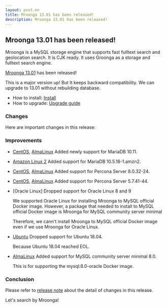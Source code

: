 ```yaml
---
layout: post.en
title: Mroonga 13.01 has been released!
description: Mroonga 13.01 has been released!
---
```


## Mroonga 13.01 has been released!

Mroonga is a MySQL storage engine that supports fast fulltext search
and geolocation search. It is CJK ready. It uses Groonga as a storage
and fulltext search engine.

[Mroonga 13.01](/docs/news.html#release-13-01) has been released!

This is a major version up! But It keeps backward compatibility. We can upgrade to 13.01 without rebuilding database.

* How to install: [Install](/docs/install.html)
* How to upgrade: [Upgrade guide](/docs/upgrade.html)

### Changes

Here are important changes in this release:

### Improvements

* [CentOS](/docs/install/centos.html), [AlmaLinux](/docs/install/almalinux.html) Added newly support for MariaDB 10.11.

* [Amazon Linux 2](/docs/install/amazon-linux.html) Added support for MariaDB 10.5.18-1.amzn2.

* [CentOS](/docs/install/centos.html), [AlmaLinux](/docs/install/almalinux.html) Added support for Percona Server 8.0.32-24.

* [CentOS](/docs/install/centos.html), [AlmaLinux](/docs/install/almalinux.html) Added support for Percona Server 5.7.41-44.

* [Oracle Linux] Dropped support for Oracle Linux 8 and 9

  We supported Oracle Linux for installing Mroonga to MySQL official Docker image. However, a package that needed to install to MySQL official Docker image is Mroonga for MySQL community server minimal

  Therefore, we cann't install Mroonga to MySQL official Docker image even if we use Mroonga for Oracle Linux.

* [Ubuntu](/docs/install/ubuntu.html) Dropped support for Ubuntu 18.04.

  Because Ubuntu 18.04 reached EOL.

* [AlmaLinux](/docs/install/almalinux.html) Added support for MySQL community server minimal 8.0.

  This is for supporting the mysql:8.0-oracle Docker image.

### Conclusion

Please refer to [release note](/docs/news.html#release-13-01) about the detail of changes in this release.

Let's search by Mroonga!
